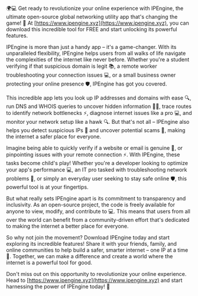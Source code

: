 🌍💻 Get ready to revolutionize your online experience with IPEngine, the ultimate open-source global networking utility app that's changing the game! 🚀 At [https://www.ipengine.xyz](https://www.ipengine.xyz), you can download this incredible tool for FREE and start unlocking its powerful features.

IPEngine is more than just a handy app – it's a game-changer. With its unparalleled flexibility, IPEngine helps users from all walks of life navigate the complexities of the internet like never before. Whether you're a student verifying if that suspicious domain is legit 📚, a remote worker troubleshooting your connection issues 💻, or a small business owner protecting your online presence 🛡️, IPEngine has got you covered.

This incredible app lets you look up IP addresses and domains with ease 🔍, run DNS and WHOIS queries to uncover hidden information 🕵️‍♀️, trace routes to identify network bottlenecks ⚡️, diagnose internet issues like a pro 💻, and monitor your network setup like a hawk 🔍. But that's not all – IPEngine also helps you detect suspicious IPs 👀 and uncover potential scams 💸, making the internet a safer place for everyone.

Imagine being able to quickly verify if a website or email is genuine 📧, or pinpointing issues with your remote connection ⚡️. With IPEngine, these tasks become child's play! Whether you're a developer looking to optimize your app's performance 💻, an IT pro tasked with troubleshooting network problems 🔧, or simply an everyday user seeking to stay safe online 🛡️, this powerful tool is at your fingertips.

But what really sets IPEngine apart is its commitment to transparency and inclusivity. As an open-source project, the code is freely available for anyone to view, modify, and contribute to 💻. This means that users from all over the world can benefit from a community-driven effort that's dedicated to making the internet a better place for everyone.

So why not join the movement? Download IPEngine today and start exploring its incredible features! Share it with your friends, family, and online communities to help build a safer, smarter internet – one IP at a time 🚀. Together, we can make a difference and create a world where the internet is a powerful tool for good.

Don't miss out on this opportunity to revolutionize your online experience. Head to [https://www.ipengine.xyz](https://www.ipengine.xyz) and start harnessing the power of IPEngine today! 🚀